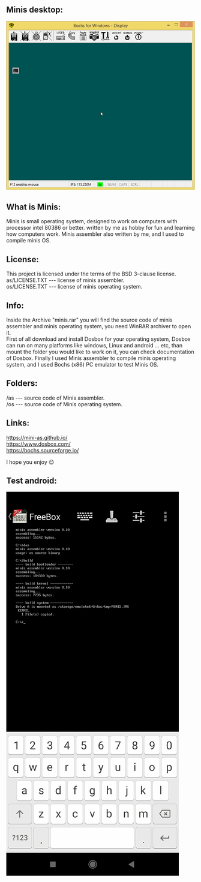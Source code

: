 ## Minis desktop:
![minis os](/snapshot.png)

## What is Minis:
Minis is small operating system, designed to work on 
computers with processor intel 80386 or better.
written by me as hobby for fun and learning how
computers work.
Minis assembler also written by me, and I used to compile minis OS.

## License:
This project is licensed under the terms of the BSD 3-clause license.<br>
as/LICENSE.TXT --- license of minis assembler.<br>
os/LICENSE.TXT --- license of minis operating system.

## Info:
Inside the Archive "minis.rar" you will find the source code of minis assembler and minis operating system, you need WinRAR archiver to open it.<br>
First of all download and install Dosbox for your operating system, Dosbox can run on many platforms like windows, Linux and android ... etc, than mount the folder you would like to work on it, you can check documentation of Dosbox.
Finally I used Minis assembler to compile minis operating system, and I used Bochs (x86) PC emulator to test Minis OS.

## Folders:
/as --- source code of Minis assembler.<br>
/os --- source code of Minis operating system.

## Links:
https://mini-as.github.io/<br>
https://www.dosbox.com/<br>
https://bochs.sourceforge.io/

I hope you enjoy :wink:

## Test android:
![minis](/android.jpg)
